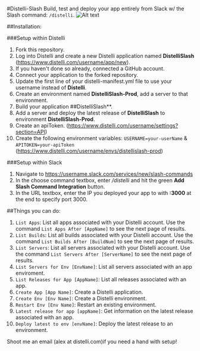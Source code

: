 #Distelli-Slash
Build, test and deploy your app entirely from Slack w/ the Slash command: `/distelli`.
![Alt text](https://monosnap.com/file/DgviPh9HwOQQHL5mXsQvB0AXPW3iNh.png)

##Installation:

###Setup within Distelli
1. Fork this repository.
2. Log into Distelli and create a new Distelli application named **DistelliSlash** (https://www.distelli.com/username/app/new).
3. If you haven't done so already, connected a GitHub account.
4. Connect your application to the forked repository.
5. Update the first line of your distelli-manifest.yml file to use your username instead of **Distelli**.
6. Create an environment named **DistelliSlash-Prod**, add a server to that environment.
7. Build your application ##DistelliSlash**.
8. Add a server and deploy the latest release of **DistelliSlash** to environment **DistelliSlash-Prod**.
9. Create an apiToken. (https://www.distelli.com/username/settings?section=API)
10. Create the following environment variables: `USERNAME=your-userName` & `APITOKEN=your-apiToken` (https://www.distelli.com/username/envs/distellislash-prod)

###Setup within Slack
1. Navigate to https://username.slack.com/services/new/slash-commands
2. In the choose command textbox, enter */distelli* and hit the green **Add Slash Command Integration** button.
3. In the URL textbox, enter the IP you deployed your app to with **:3000** at the end to specify port 3000.

##Things you can do:
1. `List Apps`: List all apps associated with your Distelli account. Use the command `List Apps After [AppName]` to see the next page of results.
2. `List Builds`: List all builds associated with your Distelli account. Use the command `List Builds After [BuildNum]` to see the next page of results.
3. `List Servers`: List all servers associated with your Distelli account. Use the command `List Servers After [ServerName]` to see the next page of results.
4. `List Servers for Env [EnvName]`: List all servers associated with an app enviroment.
5. `List Releases for App [AppName]`: List all releases associated with an app.
6. `Create App [App Name]`: Create a Distelli application.
7. `Create Env [Env Name]`: Create a Distelli environment.
8. `Restart Env [Env Name]`: Restart an existing environment.
9. `Latest release for app [appName]`: Get information on the latest release associated with an app.
10. `Deploy latest to env [envName]`: Deploy the latest release to an environment.

Shoot me an email (alex at distelli.com)if you need a hand with setup!
